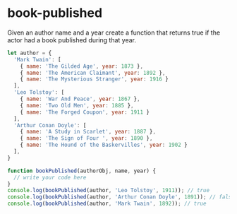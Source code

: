 # book-published

Given an author name and a year create a function that returns true if the actor had a book published during that year.

```js
let author = {
  'Mark Twain': [
    { name: 'The Gilded Age', year: 1873 },
    { name: 'The American Claimant', year: 1892 }, 
    { name: 'The Mysterious Stranger', year: 1916 }
  ],
  'Leo Tolstoy': [
    { name: 'War And Peace', year: 1867 }, 
    { name: 'Two Old Men', year: 1885 }, 
    { name: 'The Forged Coupon', year: 1911 }
  ],
  'Arthur Conan Doyle': [
    { name: 'A Study in Scarlet', year: 1887 }, 
    { name: 'The Sign of Four ', year: 1890 }, 
    { name: 'The Hound of the Baskervilles', year: 1902 }
  ],
}

function bookPublished(authorObj, name, year) {
  // write your code here
}
console.log(bookPublished(author, 'Leo Tolstoy', 1911)); // true
console.log(bookPublished(author, 'Arthur Conan Doyle', 1891)); // false
console.log(bookPublished(author, 'Mark Twain', 1892)); // true

```
